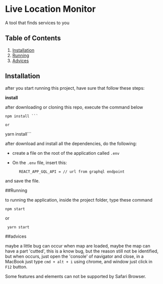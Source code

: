 # Live Location Monitor

A tool that finds services to you


## Table of Contents
1. [Installation](#installation)
2. [Running](#running)
3. [Advices](#Advices)


## Installation   

after you start running this project, have sure that follow these steps:

**install**

after downloading or cloning this repo, execute the command below

```
npm install ```           
  
or 

```
yarn install```  


after download and install all the dependencies, do the following:

* create a file on the root of the application called  `.env` 

* On the `.env` file, insert this:

         REACT_APP_GQL_API = // url from graphql endpoint

 and save the file.



##Running

to running the application, inside the project folder, type these command

`npm start`

or 

` yarn start`

##advices

maybe a little bug can occur when map are loaded, maybe the map can have a part 'cutted', this is a know bug, but the reason still not be identified, but when occurs, just open the 'console' of navigator and close,  in a MacBook just type `cmd + alt + i` using chrome, and window just click in `F12` button.

Some features and elements can not be supported by Safari Browser.